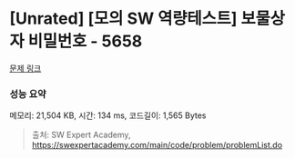 # [Unrated] [모의 SW 역량테스트] 보물상자 비밀번호 - 5658 

[문제 링크](https://swexpertacademy.com/main/code/problem/problemDetail.do?contestProbId=AWXRUN9KfZ8DFAUo) 

### 성능 요약

메모리: 21,504 KB, 시간: 134 ms, 코드길이: 1,565 Bytes



> 출처: SW Expert Academy, https://swexpertacademy.com/main/code/problem/problemList.do